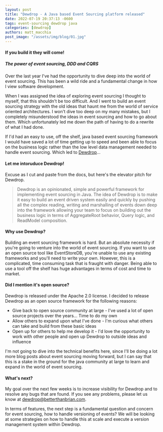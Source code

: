 ```yaml
---
layout: post
title: "Dewdrop - A Java based Event Sourcing platform released"
date: 2022-07-19 20:37:13 -0600
tags: event-sourcing dewdrop java
categories: [dewdrop]
authors: matt_macchia
post_image: "/assets/img/blog/01.jpg"
---
```


<h4>If you build it they will come! </h4> 
<h5>The power of event sourcing, DDD and CQRS</h5>
<p>Over the last year I've had the opportunity to dive deep into the world of event sourcing. This has been a wild ride and a fundamental change in how I view software development. </p>
<p>When I was assigned the idea of exploring event sourcing I thought to myself, that this shouldn't be too difficult. And I went to build an event sourcing strategy with the old ideas that haunt me from the world of service oriented architectures. I won't dive too deep on my many mistakes, but I completely misunderstood the ideas in event sourcing and how to go about them. Which unfortunately led me down the path of having to do a rewrite of what I had done. </p>
<p>If I'd had an easy to use, off the shelf, java based event sourcing framework I would have saved a lot of time getting up to speed and been able to focus on the business logic rather than the low level data management needed to handle event sourcing. Which led to <a href="https://dewdrop.events">Dewdrop</a>...</p> 
<h4>Let me intoruduce Dewdrop!</h4> 
<p>Excuse as I cut and paste from the docs, but here's the elevator pitch for Dewdrop. </p>
<blockquote class="blockquote single-quote">
  <p>Dewdrop is an opinionated, simple and powerful framework for implementing event sourcing in Java. The idea of Dewdrop is to make it easy to build an event driven system easily and quickly by pushing all the complex reading, writing and marshalling of events down deep into the framework allowing your team to focus on building out the business logic in terms of AggregateRoot behavior, Query logic, and ReadModel composition. </p>
</blockquote>
<h4>Why use Dewdrop?</h4>
<p>Building an event sourcing framework is hard. But an absolute necessity if you're going to venture into the world of event sourcing. If you want to use an open source tool like EventStoreDB, you're unable to use any existing frameworks and you'll need to write your own. However, this is a complicated, time consuming task that is fraught with danger. Being able to use a tool off the shelf has huge advantages in terms of cost and time to market.</p>

<h4>Did I mention it's open source?</h4>
<p>Dewdrop is released under the Apache 2.0 license. I decided to release Dewdrop as an open source framework for the following reasons:
  <ul>
    <li>Give back to open source community at large - I've used a lot of open source projects over the years... Time to do my own</li>
    <li>Allow others to expand upon what I've done - I'm curious what others can take and build from these basic ideas</li>
    <li>Open up for others to help me develop it - I'd love the opportunity to work with other people and open up Dewdrop to outside ideas and influence</li>
  </ul>
</p>

<p>I'm not going to dive into the technical benefits here, since I'll be doing a lot more blog posts about event sourcing moving forward, but I can say that this is a stake in the ground for the java community at large to learn and expand in the world of event sourcing. </p>

<h4>What's next?</h4>
<p>My goal over the next few weeks is to increase visibility for Dewdrop and to resolve any bugs that are found. If you see any problems, please let us know at <a href="mailto:dewdrop@betterthanbrian.com">dewdrop@betterthanbrian.com</a>.</p>
<p>In terms of features, the next step is a fundamental question and concern for event sourcing, how to handle versioning of events? We will be looking at some strategies on how to handle this at scale and execute a version management system within Dewdrop.</p>